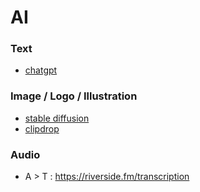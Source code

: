# AI

### Text
- [chatgpt](https://chatgpt.com/)

### Image / Logo / Illustration
- [stable diffusion](https://stability.ai/)
- [clipdrop](https://clipdrop.co/)

### Audio 
- A > T : https://riverside.fm/transcription
